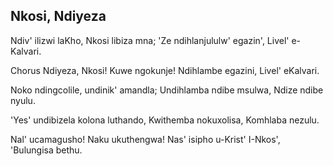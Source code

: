 ## Nkosi, Ndiyeza

Ndiv' ilizwi laKho, Nkosi libiza mna;
'Ze ndihlanjululw' egazin', Livel' e-Kalvari.

Chorus
Ndiyeza, Nkosi! Kuwe ngokunje!
Ndihlambe egazini, Livel' eKalvari.

Noko ndingcolile, undinik' amandla;
Undihlamba ndibe msulwa, Ndize ndibe nyulu.

'Yes' undibizela kolona luthando,
Kwithemba nokuxolisa, Komhlaba nezulu.

Nal' ucamagusho! Naku ukuthengwa!
Nas' isipho u-Krist' I-Nkos', 'Bulungisa bethu.

